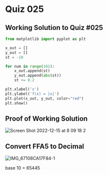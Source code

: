 # Quiz 025

## Working Solution to Quiz #025

```.py
from matplotlib import pyplot as plt

x_out = []
y_out = []
st = -10

for num in range(101):
    x_out.append(st)
    y_out.append(abs(st))
    st += 0.2

plt.xlabel('x')
plt.ylabel('f(x) = |x|')
plt.plot(x_out, y_out, color="red")
plt.show()
```

## Proof of Working Solution 

![Screen Shot 2022-12-15 at 8 09 18 2](https://user-images.githubusercontent.com/111893043/207739524-426b5f1d-4434-4cb4-9e69-897a29af2083.jpeg)

## Convert FFA5 to Decimal
![IMG_67108CA17F84-1](https://user-images.githubusercontent.com/111893043/207741901-afaee9ce-58b9-47f6-b593-ae5b081d6a68.jpeg)

base 10 = 65445
